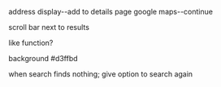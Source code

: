 address display--add to details page
google maps--continue

scroll bar next to results

like function?


background #d3ffbd


when search finds nothing; give option to search again
